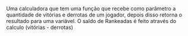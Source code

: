 Uma calculadora que tem uma função que recebe como parâmetro a quantidade de vitórias e derrotas de um jogador, depois disso retorna o resultado para uma variável. O saldo de Rankeadas é feito através do calculo (vitórias - derrotas)
